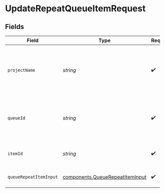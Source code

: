 # UpdateRepeatQueueItemRequest


## Fields

| Field                                                                              | Type                                                                               | Required                                                                           | Description                                                                        | Example                                                                            |
| ---------------------------------------------------------------------------------- | ---------------------------------------------------------------------------------- | ---------------------------------------------------------------------------------- | ---------------------------------------------------------------------------------- | ---------------------------------------------------------------------------------- |
| `projectName`                                                                      | *string*                                                                           | :heavy_check_mark:                                                                 | Your project name. It is the name you provide when creating a project.             | my-project                                                                         |
| `queueId`                                                                          | *string*                                                                           | :heavy_check_mark:                                                                 | Your queue ID. It is the ID of the queue you provided when creating it.            | my-sample-queue                                                                    |
| `itemId`                                                                           | *string*                                                                           | :heavy_check_mark:                                                                 | Repeat Item ID                                                                     | 22222222-2222-2222-2222-222222222222                                               |
| `queueRepeatItemInput`                                                             | [components.QueueRepeatItemInput](../../models/components/queuerepeatiteminput.md) | :heavy_check_mark:                                                                 | queue repeatable item                                                              |                                                                                    |